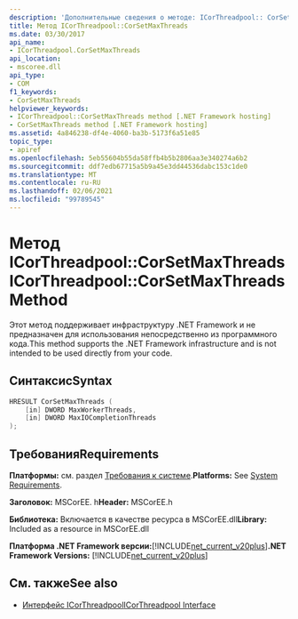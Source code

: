 ```yaml
---
description: 'Дополнительные сведения о методе: ICorThreadpool:: CorSetMaxThreads'
title: Метод ICorThreadpool::CorSetMaxThreads
ms.date: 03/30/2017
api_name:
- ICorThreadpool.CorSetMaxThreads
api_location:
- mscoree.dll
api_type:
- COM
f1_keywords:
- CorSetMaxThreads
helpviewer_keywords:
- ICorThreadpool::CorSetMaxThreads method [.NET Framework hosting]
- CorSetMaxThreads method [.NET Framework hosting]
ms.assetid: 4a846238-df4e-4060-ba3b-5173f6a51e85
topic_type:
- apiref
ms.openlocfilehash: 5eb55604b55da58ffb4b5b2806aa3e340274a6b2
ms.sourcegitcommit: ddf7edb67715a5b9a45e3dd44536dabc153c1de0
ms.translationtype: MT
ms.contentlocale: ru-RU
ms.lasthandoff: 02/06/2021
ms.locfileid: "99789545"
---
```

# <a name="icorthreadpoolcorsetmaxthreads-method"></a><span data-ttu-id="b0349-103">Метод ICorThreadpool::CorSetMaxThreads</span><span class="sxs-lookup"><span data-stu-id="b0349-103">ICorThreadpool::CorSetMaxThreads Method</span></span>

<span data-ttu-id="b0349-104">Этот метод поддерживает инфраструктуру .NET Framework и не предназначен для использования непосредственно из программного кода.</span><span class="sxs-lookup"><span data-stu-id="b0349-104">This method supports the .NET Framework infrastructure and is not intended to be used directly from your code.</span></span>  
  
## <a name="syntax"></a><span data-ttu-id="b0349-105">Синтаксис</span><span class="sxs-lookup"><span data-stu-id="b0349-105">Syntax</span></span>  
  
```cpp  
HRESULT CorSetMaxThreads (  
    [in] DWORD MaxWorkerThreads,  
    [in] DWORD MaxIOCompletionThreads  
);  
```  
  
## <a name="requirements"></a><span data-ttu-id="b0349-106">Требования</span><span class="sxs-lookup"><span data-stu-id="b0349-106">Requirements</span></span>  

 <span data-ttu-id="b0349-107">**Платформы:** см. раздел [Требования к системе](../../get-started/system-requirements.md).</span><span class="sxs-lookup"><span data-stu-id="b0349-107">**Platforms:** See [System Requirements](../../get-started/system-requirements.md).</span></span>  
  
 <span data-ttu-id="b0349-108">**Заголовок:** MSCorEE. h</span><span class="sxs-lookup"><span data-stu-id="b0349-108">**Header:** MSCorEE.h</span></span>  
  
 <span data-ttu-id="b0349-109">**Библиотека:** Включается в качестве ресурса в MSCorEE.dll</span><span class="sxs-lookup"><span data-stu-id="b0349-109">**Library:** Included as a resource in MSCorEE.dll</span></span>  
  
 <span data-ttu-id="b0349-110">**Платформа .NET Framework версии:**[!INCLUDE[net_current_v20plus](../../../../includes/net-current-v20plus-md.md)]</span><span class="sxs-lookup"><span data-stu-id="b0349-110">**.NET Framework Versions:** [!INCLUDE[net_current_v20plus](../../../../includes/net-current-v20plus-md.md)]</span></span>  
  
## <a name="see-also"></a><span data-ttu-id="b0349-111">См. также</span><span class="sxs-lookup"><span data-stu-id="b0349-111">See also</span></span>

- [<span data-ttu-id="b0349-112">Интерфейс ICorThreadpool</span><span class="sxs-lookup"><span data-stu-id="b0349-112">ICorThreadpool Interface</span></span>](icorthreadpool-interface.md)
